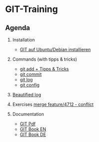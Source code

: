 # GIT-Training 

## Agenda 

  1. Installation 
     * [GIT auf Ubuntu/Debian installieren](installation-ubuntu-debian.md)
  
  1. Commands (with tipps & tricks) 
     * [git add + Tipps & Tricks](add.md)
     * [git commit](commit.md)
     * [git log](log.md)
     * [git config](config.md) 
     
  1. [Beautified log](beautify-log.md)
  
  1. Exercises 
     [merge feature/4712 - conflict](merge-conflict.md)
  
  1. Documentation 
     * [GIT Pdf](http://schulung.t3isp.de/documents/pdfs/git/git-training.pdf) 
     * [GIT Book EN](https://git-scm.com/book/en/v2)
     * [GIT Book DE](https://git-scm.com/book/de/v2)
     
     
   
